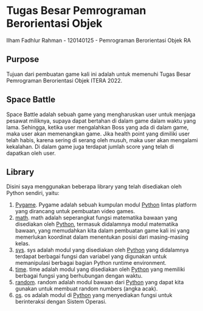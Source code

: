 # Tugas Besar Pemrograman Berorientasi Objek

Ilham Fadhlur Rahman - 120140125 - Pemrograman Berorientasi Objek RA

## Purpose
Tujuan dari pembuatan game kali ini adalah untuk memenuhi Tugas Besar Pemrograman Berorientasi Objek ITERA 2022.

## Space Battle
Space Battle adalah sebuah game yang mengharuskan user untuk menjaga pesawat miliknya, supaya dapat bertahan di dalam game dalam waktu yang lama. Sehingga, ketika user mengalahkan Boss yang ada di dalam game, maka user akan memenangkan game. Jika health point yang dimiliki user telah habis, karena sering di serang oleh musuh, maka user akan mengalami kekalahan. Di dalam game juga terdapat jumlah score yang telah di dapatkan oleh user.

## Library
Disini saya menggunakan beberapa library yang telah disediakan oleh Python sendiri, yaitu:

1.  [Pygame]((https://www.pygame.org/news)). Pygame adalah sebuah kumpulan modul [Python](https://www.python.org/) lintas platform yang dirancang untuk pembuatan video games.
2.  [math](https://docs.python.org/3/library/math.html). math adalah seperangkat fungsi matematika bawaan yang disediakan oleh [Python](https://www.python.org/), termasuk didalamnya modul matematika bawaan, yang memudahkan kita dalam pembuatan game kali ini yang memerlukan koordinat dalam menentukan posisi dari masing-masing kelas.
3.  [sys](https://docs.python.org/3/library/sys.html). sys adalah modul yang disediakan oleh [Python](https://www.python.org/) yang didalamnya terdapat berbagai fungsi dan variabel yang digunakan untuk memanipulasi berbagai bagian Python runtime environment.
4.  [time](https://docs.python.org/3/library/time.html). time adalah modul yang disediakan oleh [Python](https://www.python.org/) yang memiliki berbagai fungsi yang berhubungan dengan waktu.
5.  [random](https://docs.python.org/3/library/random.html). random adalah modul bawaan dari [Python](https://www.python.org/) yang dapat kita gunakan untuk membuat random numbers (angka acak).
6.  [os](https://docs.python.org/3/library/os.html). os adalah modul di [Python](https://www.python.org/) yang menyediakan fungsi untuk berinteraksi dengan Sistem Operasi. 